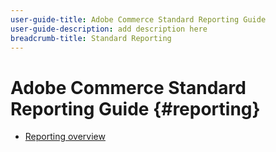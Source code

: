 ```yaml
---
user-guide-title: Adobe Commerce Standard Reporting Guide
user-guide-description: add description here
breadcrumb-title: Standard Reporting
---
```


# Adobe Commerce Standard Reporting Guide {#reporting}

- [Reporting overview](overview.md)
